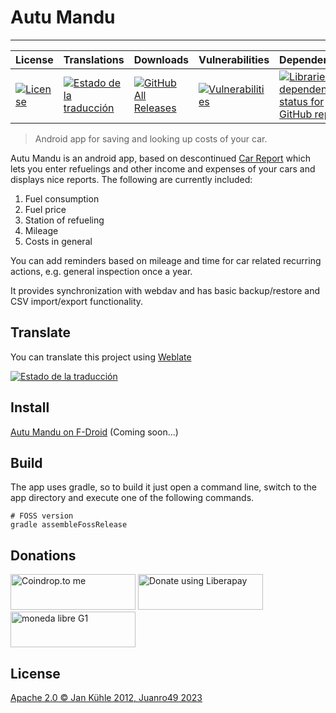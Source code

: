 # Autu Mandu
---

| License | Translations | Downloads | Vulnerabilities | Dependences | Bugs |
|---|---|---|---|---|---|
| [![License](https://img.shields.io/badge/License-Apache%202.0-blue.svg)](https://opensource.org/licenses/Apache-2.0) | [![Estado de la traducción](https://hosted.weblate.org/widgets/autu-mandu/-/autu-mandu/svg-badge.svg)](https://hosted.weblate.org/engage/autu-mandu/?utm_source=widget) | [![GitHub All Releases](https://img.shields.io/github/downloads/juanro49/autu-mandu/total.svg)](https://github.com/juanro49/autu-mandu#install) | [![Vulnerabilities](https://sonarcloud.io/api/project_badges/measure?project=juanro49_autu-mandu&metric=vulnerabilities)](https://sonarcloud.io/dashboard?id=juanro49_autu-mandu) | [![Libraries.io dependency status for GitHub repo](https://img.shields.io/librariesio/github/juanro49/autu-mandu.svg)](https://libraries.io/github/juanro49/autu-mandu) | [![Bugs](https://sonarcloud.io/api/project_badges/measure?project=juanro49_autu-mandu&metric=bugs)](https://sonarcloud.io/dashboard?id=juanro49_autu-mandu) |


> Android app for saving and looking up costs of your car.

Autu Mandu is an android app, based on descontinued [Car Report](https://bitbucket.org/frigus02/car-report) which lets you enter refuelings and other income and expenses of your cars and displays nice reports. The following are currently included:
1. Fuel consumption
1. Fuel price
1. Station of refueling
1. Mileage
1. Costs in general

You can add reminders based on mileage and time for car related recurring actions, e.g. general
inspection once a year.

It provides synchronization with webdav and has basic backup/restore and CSV
import/export functionality.

## Translate

You can translate this project using [Weblate](https://hosted.weblate.org/projects/autu-mandu/)

[![Estado de la traducción](https://hosted.weblate.org/widgets/autu-mandu/-/autu-mandu/multi-auto.svg)](https://hosted.weblate.org/engage/autu-mandu/?utm_source=widget)

## Install

[Autu Mandu on F-Droid](https://f-droid.org/repository/browse/?fdid=org.juanro.autumandu) (Coming soon...)

## Build

The app uses gradle, so to build it just open a command line, switch to the app directory and
execute one of the following commands.

```
# FOSS version
gradle assembleFossRelease
```
## Donations
[<img src="https://coindrop.to/embed-button.png" border-radius="10px" height="57" width="200px" alt="Coindrop.to me">](https://coindrop.to/juanro49) [<img alt="Donate using Liberapay" border-radius="10px" height="57" width="200px" src="https://liberapay.com/assets/widgets/donate.svg">](https://liberapay.com/juanro49/donate) [<img src="https://cdn.lemediaen442.fr/wp-content/uploads/2021/09/11110246/La-June.jpg" border-radius="10px" height="57" width="200px" alt="moneda libre G1">](https://demo.cesium.app/api/#/v1/payment/5eETo8btrVGYTTyC5nAvqCPmLBok4aRLhxiGP7dy3Wqw?comment=Donaci%C3%B3n%20github)

## License

[Apache 2.0 © Jan Kühle 2012, Juanro49 2023](../COPYING)
